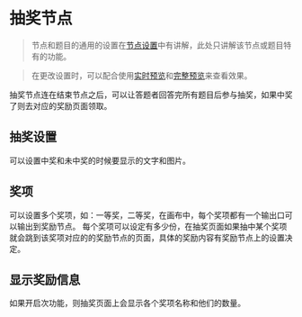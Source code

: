 # 抽奖节点

> 节点和题目的通用的设置在[节点设置](../node-setting/concept.md)中有讲解，此处只讲解该节点或题目特有的功能。

> 在更改设置时，可以配合使用[实时预览](../preview/realtime.md)和[完整预览](../preview/full.md)来查看效果。

抽奖节点连在结束节点之后，可以让答题者回答完所有题目后参与抽奖，如果中奖了则去对应的奖励页面领取。

## 抽奖设置
可以设置中奖和未中奖的时候要显示的文字和图片。

## 奖项
可以设置多个奖项，如：一等奖，二等奖，在画布中，每个奖项都有一个输出口可以输出到奖励节点。
每个奖项可以设定有多少份，在抽奖页面如果抽中某个奖项就会跳到该奖项对应的的奖励节点的页面，具体的奖励内容有奖励节点上的设置决定。

## 显示奖励信息
如果开启次功能，则抽奖页面上会显示各个奖项名称和他们的数量。